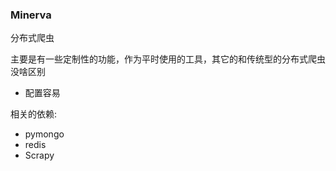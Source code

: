 ### Minerva
分布式爬虫

主要是有一些定制性的功能，作为平时使用的工具，其它的和传统型的分布式爬虫没啥区别

+ 配置容易

相关的依赖:
+ pymongo
+ redis
+ Scrapy
